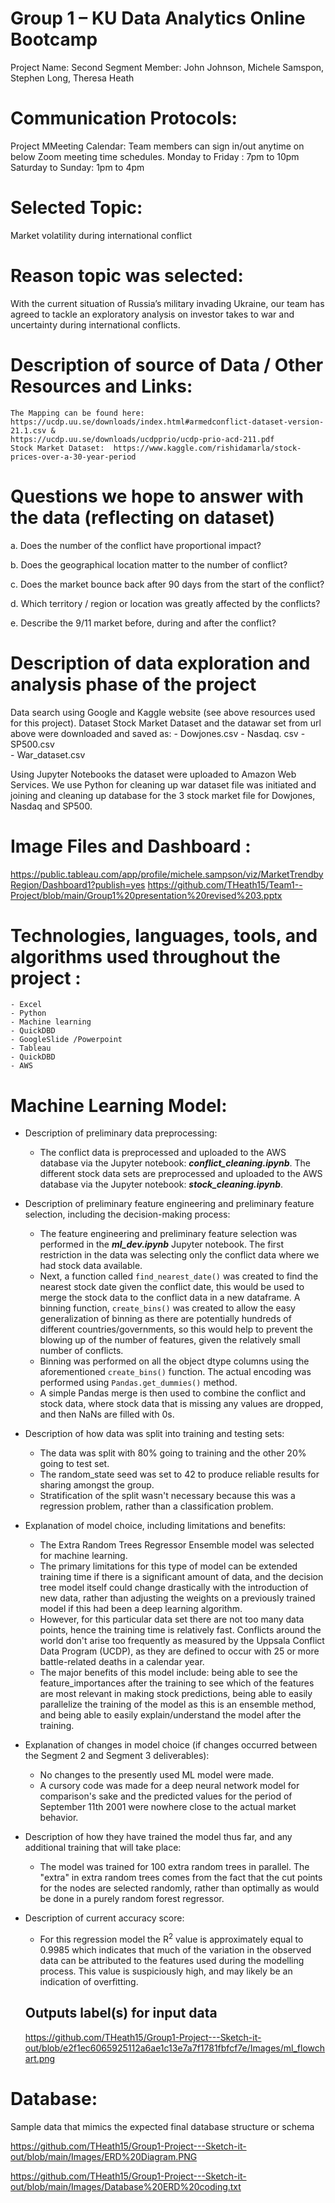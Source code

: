 # Group 1 – KU Data Analytics Online Bootcamp
Project Name: Second Segment
Member: John Johnson, Michele Samspon, Stephen Long, Theresa Heath 

# Communication Protocols:
Project MMeeting Calendar: Team members can sign in/out anytime on below Zoom meeting time schedules. 
Monday to Friday : 7pm to 10pm 
Saturday to Sunday: 1pm to 4pm

# Selected Topic: 
Market volatility during international conflict 

# Reason topic was selected:
With the current situation of Russia’s military invading Ukraine, our team has agreed to tackle an exploratory analysis  on investor takes to war and uncertainty during international conflicts.

# Description of source of Data / Other Resources and Links:

	The Mapping can be found here:  
	https://ucdp.uu.se/downloads/index.html#armedconflict-dataset-version-21.1.csv &
	https://ucdp.uu.se/downloads/ucdpprio/ucdp-prio-acd-211.pdf
	Stock Market Dataset:  https://www.kaggle.com/rishidamarla/stock-prices-over-a-30-year-period 
	
# Questions we hope to answer with the data (reflecting on dataset)

a.	Does the number of the conflict have proportional impact?

b.	Does the geographical location matter to the number of conflict? 

c.	Does the market bounce back after 90 days from the start of the conflict?

d.	Which territory / region or location was greatly affected by the conflicts?

e.	Describe the 9/11 market before, during and after the conflict?

# Description of data exploration  and  analysis phase of the project
Data search  using Google and  Kaggle website (see above resources used for this project). Dataset Stock Market Dataset and the datawar set from url above were downloaded and saved as:
	 - Dowjones.csv
	 - Nasdaq. csv
	 - SP500.csv  
 	 - War_dataset.csv

Using Jupyter Notebooks the dataset were uploaded to Amazon Web Services. We use Python for cleaning up war dataset file was initiated and joining and cleaning up database for the 3 stock market file for Dowjones, Nasdaq and SP500. 

# Image Files and Dashboard :
https://public.tableau.com/app/profile/michele.sampson/viz/MarketTrendbyRegion/Dashboard1?publish=yes
https://github.com/THeath15/Team1--Project/blob/main/Group1%20presentation%20revised%203.pptx
			      

# Technologies, languages, tools, and algorithms used throughout the project :
	- Excel
	- Python
	- Machine learning
	- QuickDBD
	- GoogleSlide /Powerpoint 
	- Tableau
	- QuickDBD 
	- AWS 

# Machine Learning Model:

- Description of preliminary data preprocessing:
	- The conflict data is preprocessed and uploaded to the AWS database via the Jupyter notebook: ***conflict_cleaning.ipynb***.
	The different stock data sets are preprocessed and uploaded to the AWS database via the Jupyter notebook: ***stock_cleaning.ipynb***.
	
-  Description of preliminary feature engineering and preliminary feature selection, including the decision-making process:
	- The feature engineering and preliminary feature selection was performed in the ***ml_dev.ipynb*** Jupyter notebook.
	The first restriction in the data was selecting only the conflict data where we had stock data available.
	- Next, a function called ```find_nearest_date()``` was created to find the nearest stock date given the conflict date, this would be used to merge the stock data to the conflict data in a new dataframe.
	A binning function, ```create_bins()``` was created to allow the easy generalization of binning as there are potentially hundreds of different countries/governments, so this would help to prevent the blowing up of the number of features, given the relatively small number of conflicts.
	- Binning was performed on all the object dtype columns using the aforementioned ```create_bins()``` function.
	The actual encoding was performed using ```Pandas.get_dummies()``` method.
	- A simple Pandas merge is then used to combine the conflict and stock data, where stock data that is missing any values are dropped, and then NaNs are filled with 0s.
	
-  Description of how data was split into training and testing sets:
	- The data was split with 80% going to training and the other 20% going to test set.
	- The random_state seed was set to 42 to produce reliable results for sharing amongst the group.
	- Stratification of the split wasn't necessary because this was a regression problem, rather than a classification problem.
	
-  Explanation of model choice, including limitations and benefits:
	- The Extra Random Trees Regressor Ensemble model was selected for machine learning.
	- The primary limitations for this type of model can be extended training time if there is a significant amount of data, and the decision tree model itself could change drastically with the introduction of new data, rather than adjusting the weights on a previously trained model if this had been a deep learning algorithm.
	- However, for this particular data set there are not too many data points, hence the training time is relatively fast.
	Conflicts around the world don't arise too frequently as measured by the Uppsala Conflict Data Program (UCDP), as they are defined to occur with 25 or more battle-related deaths in a calendar year.
	- The major benefits of this model include: being able to see the feature_importances after the training to see which of the features are most relevant in making stock predictions, being able to easily parallelize the training of the model as this is an ensemble method, and being able to easily explain/understand the model after the training.

- Explanation of changes in model choice (if changes occurred between the Segment 2 and Segment 3 deliverables):
	- No changes to the presently used ML model were made. 
	- A cursory code was made for a deep neural network model for comparison's sake and the predicted values for the period of September 11th 2001 were nowhere close to the actual market behavior.

- Description of how they have trained the model thus far, and any additional training that will take place:
	- The model was trained for 100 extra random trees in parallel.
	The "extra" in extra random trees comes from the fact that the cut points for the nodes are selected randomly, rather than optimally as would be done in a purely random forest regressor.
	
- Description of current accuracy score:
	- For this regression model the R<sup>2</sup> value is approximately equal to 0.9985 which indicates that much of the variation in the observed data can be attributed to the features used during the modelling process.
	This value is suspiciously high, and may likely be an indication of overfitting.
	
	## Outputs label(s) for input data
	https://github.com/THeath15/Group1-Project---Sketch-it-out/blob/e2f1ec6065925112a6ae1c13e7a7f1781fbfcf7e/Images/ml_flowchart.png

# Database: 

Sample data that mimics the expected final database structure or schema 

https://github.com/THeath15/Group1-Project---Sketch-it-out/blob/main/Images/ERD%20Diagram.PNG

https://github.com/THeath15/Group1-Project---Sketch-it-out/blob/main/Images/Database%20ERD%20coding.txt

